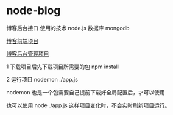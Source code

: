 # node-blog
博客后台接口
使用的技术 node.js 数据库 mongodb

<a href="https://github.com/githubweb-gif/blog.git">博客前端项目</a>

<a href="https://github.com/githubweb-gif/blog-manage.git">博客后台管理项目<a>

1 下载项目后先下载项目所需要的包
npm install 

2 运行项目
nodemon ./app.js

nodemon 也是一个包需要自己提前下载好全局配置后，才可以使用

也可以使用 node ./app.js 这样项目变化时，不会实时刷新项目运行。